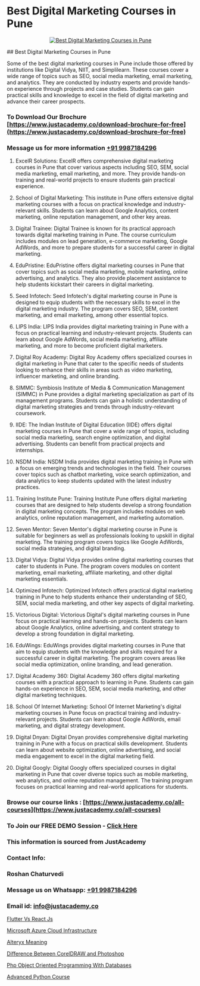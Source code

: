 # Best Digital Marketing Courses in Pune

<p align="center">
  <a href="https://justacademy.co/course-detail/digital-marketing">
    <img src="https://justacademy.co/storage2/course_image/1676636720_course_image.webp" alt="Best Digital Marketing Courses in Pune">
  </a>
</p>
## Best Digital Marketing Courses in Pune

Some of the best digital marketing courses in Pune include those offered by institutions like Digital Vidya, NIIT, and Simplilearn. These courses cover a wide range of topics such as SEO, social media marketing, email marketing, and analytics. They are conducted by industry experts and provide hands-on experience through projects and case studies. Students can gain practical skills and knowledge to excel in the field of digital marketing and advance their career prospects.
### To Download Our Brochure [https://www.justacademy.co/download-brochure-for-free](https://www.justacademy.co/download-brochure-for-free)
### Message us for more information [+91 9987184296](https://api.whatsapp.com/send?phone=919987184296)
1) ExcelR Solutions: ExcelR offers comprehensive digital marketing courses in Pune that cover various aspects including SEO, SEM, social media marketing, email marketing, and more. They provide hands-on training and real-world projects to ensure students gain practical experience.

2) School of Digital Marketing: This institute in Pune offers extensive digital marketing courses with a focus on practical knowledge and industry-relevant skills. Students can learn about Google Analytics, content marketing, online reputation management, and other key areas.

3) Digital Trainee: Digital Trainee is known for its practical approach towards digital marketing training in Pune. The course curriculum includes modules on lead generation, e-commerce marketing, Google AdWords, and more to prepare students for a successful career in digital marketing.

4) EduPristine: EduPristine offers digital marketing courses in Pune that cover topics such as social media marketing, mobile marketing, online advertising, and analytics. They also provide placement assistance to help students kickstart their careers in digital marketing.

5) Seed Infotech: Seed Infotech's digital marketing course in Pune is designed to equip students with the necessary skills to excel in the digital marketing industry. The program covers SEO, SEM, content marketing, and email marketing, among other essential topics.

6) LIPS India: LIPS India provides digital marketing training in Pune with a focus on practical learning and industry-relevant projects. Students can learn about Google AdWords, social media marketing, affiliate marketing, and more to become proficient digital marketers.

7) Digital Roy Academy: Digital Roy Academy offers specialized courses in digital marketing in Pune that cater to the specific needs of students looking to enhance their skills in areas such as video marketing, influencer marketing, and online branding.

8) SIMMC: Symbiosis Institute of Media & Communication Management (SIMMC) in Pune provides a digital marketing specialization as part of its management programs. Students can gain a holistic understanding of digital marketing strategies and trends through industry-relevant coursework.

9) IIDE: The Indian Institute of Digital Education (IIDE) offers digital marketing courses in Pune that cover a wide range of topics, including social media marketing, search engine optimization, and digital advertising. Students can benefit from practical projects and internships.

10) NSDM India: NSDM India provides digital marketing training in Pune with a focus on emerging trends and technologies in the field. Their courses cover topics such as chatbot marketing, voice search optimization, and data analytics to keep students updated with the latest industry practices.

11) Training Institute Pune: Training Institute Pune offers digital marketing courses that are designed to help students develop a strong foundation in digital marketing concepts. The program includes modules on web analytics, online reputation management, and marketing automation.

12) Seven Mentor: Seven Mentor's digital marketing course in Pune is suitable for beginners as well as professionals looking to upskill in digital marketing. The training program covers topics like Google AdWords, social media strategies, and digital branding.

13) Digital Vidya: Digital Vidya provides online digital marketing courses that cater to students in Pune. The program covers modules on content marketing, email marketing, affiliate marketing, and other digital marketing essentials.

14) Optimized Infotech: Optimized Infotech offers practical digital marketing training in Pune to help students enhance their understanding of SEO, SEM, social media marketing, and other key aspects of digital marketing.

15) Victorious Digital: Victorious Digital's digital marketing courses in Pune focus on practical learning and hands-on projects. Students can learn about Google Analytics, online advertising, and content strategy to develop a strong foundation in digital marketing.

16) EduWings: EduWings provides digital marketing courses in Pune that aim to equip students with the knowledge and skills required for a successful career in digital marketing. The program covers areas like social media optimization, online branding, and lead generation.

17) Digital Academy 360: Digital Academy 360 offers digital marketing courses with a practical approach to learning in Pune. Students can gain hands-on experience in SEO, SEM, social media marketing, and other digital marketing techniques.

18) School Of Internet Marketing: School Of Internet Marketing's digital marketing courses in Pune focus on practical training and industry-relevant projects. Students can learn about Google AdWords, email marketing, and digital strategy development.

19) Digital Dnyan: Digital Dnyan provides comprehensive digital marketing training in Pune with a focus on practical skills development. Students can learn about website optimization, online advertising, and social media engagement to excel in the digital marketing field.

20) Digital Googly: Digital Googly offers specialized courses in digital marketing in Pune that cover diverse topics such as mobile marketing, web analytics, and online reputation management. The training program focuses on practical learning and real-world applications for students.

### Browse our course links : [https://www.justacademy.co/all-courses](https://www.justacademy.co/all-courses) 
### To Join our FREE DEMO Session - [Click Here](https://www.justacademy.co/register-for-course-demo)


### This information is sourced from JustAcademy
### Contact Info:
### Roshan Chaturvedi
### Message us on Whatsapp: [+91 9987184296](https://api.whatsapp.com/send?phone=919987184296)
### Email id: [info@justacademy.co](mailto:info@justacademy.co)
                
[Flutter Vs React Js](https://www.linkedin.com/pulse/flutter-vs-react-js-software-training-mountain-view-1b0fe?trackingId=QJJc%2FllyBQ1K8lmxnNQ0Ig%3D%3D&lipi=urn%3Ali%3Apage%3Ad_flagship3_company_admin%3BmPS%2BIVBvQs6ee2jjU4LMiw%3D%3D)

[Microsoft Azure Cloud Infrastructure](https://www.linkedin.com/pulse/microsoft-azure-cloud-infrastructure-software-training-sunnyvale-j7hyc?trackingId=8eGmtg8VR7A85HQhRCXS2w%3D%3D&lipi=urn%3Ali%3Apage%3Ad_flagship3_company_admin%3B%2BhR3vy1dRIi%2FxP7UWLS2ww%3D%3D)

[Alteryx Meaning](https://medium.com/@ranepooja/alteryx-meaning-d3524b14d069)

[Difference Between CorelDRAW and Photoshop](https://medium.com/@namusn/difference-between-coreldraw-and-photoshop-612e5cb10cbb)

[Php Object Oriented Programming With Databases](https://justacademyin.github.io/justacademy/php-object-oriented-programming-with-databases)

[Advanced Python Course](https://justacademyin.github.io/justacademy/advanced-python-course)


